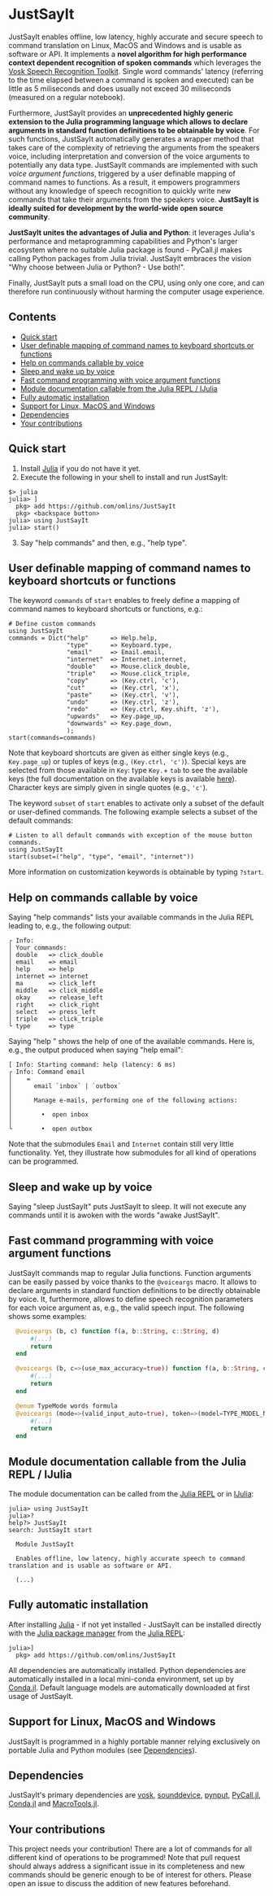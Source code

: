 # JustSayIt

JustSayIt enables offline, low latency, highly accurate and secure speech to command translation on Linux, MacOS and Windows and is usable as software or API. It implements a **novel algorithm for high performance context dependent recognition of spoken commands** which leverages the [Vosk Speech Recognition Toolkit]. Single word commands' latency (referring to the time elapsed between a command is spoken and executed) can be little as 5 miliseconds and does usually not exceed 30 miliseconds (measured on a regular notebook).

Furthermore, JustSayIt provides an **unprecedented highly generic extension to the Julia programming language which allows to declare arguments in standard function definitions to be obtainable by voice**. For such functions, JustSayIt automatically generates a wrapper method that takes care of the complexity of retrieving the arguments from the speakers voice, including interpretation and conversion of the voice arguments to potentially any data type. JustSayIt commands are implemented with such *voice argument functions*, triggered by a user definable mapping of command names to functions. As a result, it empowers programmers without any knowledge of speech recognition to quickly write new commands that take their arguments from the speakers voice. **JustSayIt is ideally suited for development by the world-wide open source community**.

**JustSayIt unites the advantages of Julia and Python**: it leverages Julia's performance and metaprogramming capabilities and Python's larger ecosystem where no suitable Julia package is found - PyCall.jl makes calling Python packages from Julia trivial. JustSayIt embraces the vision "Why choose between Julia or Python? - Use both!".

Finally, JustSayIt puts a small load on the CPU, using only one core, and can therefore run continuously without harming the computer usage experience.

## Contents
* [Quick start](#quick-start)
* [User definable mapping of command names to keyboard shortcuts or functions](#user-definable-mapping-of-command-names-to-keyboard-shortcuts-or-functions)
* [Help on commands callable by voice](#help-on-commands-callable-by-voice)
* [Sleep and wake up by voice](#sleep-and-wake-up-by-voice)
* [Fast command programming with voice argument functions](#fast-command-programming-with-voice-argument-functions)
* [Module documentation callable from the Julia REPL / IJulia](#module-documentation-callable-from-the-julia-repl--ijulia)
* [Fully automatic installation](#fully-automatic-installation)
* [Support for Linux, MacOS and Windows](#support-for-linux-macos-and-windows)
* [Dependencies](#dependencies)
* [Your contributions](#your-contributions)

## Quick start
1. Install [Julia] if you do not have it yet.
2. Execute the following in your shell to install and run JustSayIt:
```julia-repl
$> julia
julia> ]
  pkg> add https://github.com/omlins/JustSayIt
  pkg> <backspace button>
julia> using JustSayIt
julia> start()
```
3. Say "help commands" and then, e.g., "help type".

## User definable mapping of command names to keyboard shortcuts or functions
The keyword `commands` of `start` enables to freely define a mapping of command names to keyboard shortcuts or functions, e.g.:
```julia-repl
# Define custom commands
using JustSayIt
commands = Dict("help"      => Help.help,
                "type"      => Keyboard.type,
                "email"     => Email.email,
                "internet"  => Internet.internet,
                "double"    => Mouse.click_double,
                "triple"    => Mouse.click_triple,
                "copy"      => (Key.ctrl, 'c'),
                "cut"       => (Key.ctrl, 'x'),
                "paste"     => (Key.ctrl, 'v'),
                "undo"      => (Key.ctrl, 'z'),
                "redo"      => (Key.ctrl, Key.shift, 'z'),
                "upwards"   => Key.page_up,
                "downwards" => Key.page_down,
                );
start(commands=commands)
```
Note that keyboard shortcuts are given as either single keys (e.g., `Key.page_up`) or tuples of keys (e.g., `(Key.ctrl, 'c')`). Special keys are selected from those available in `Key`: type `Key.`+ `tab` to see the available keys (the full documentation on the available keys is available [here](https://pynput.readthedocs.io/en/latest/keyboard.html#pynput.keyboard.Key)). Character keys are simply given in single quotes (e.g., `'c'`).

The keyword `subset` of `start` enables to activate only a subset of the default or user-defined commands. The following example selects a subset of the default commands:
```julia-repl
# Listen to all default commands with exception of the mouse button commands.
using JustSayIt
start(subset=("help", "type", "email", "internet"))
```

More information on customization keywords is obtainable by typing `?start`.

## Help on commands callable by voice
Saying "help commands" lists your available commands in the Julia REPL leading to, e.g., the following output:
```julia-repl
┌ Info:
│ Your commands:
│ double   => click_double
│ email    => email
│ help     => help
│ internet => internet
│ ma       => click_left
│ middle   => click_middle
│ okay     => release_left
│ right    => click_right
│ select   => press_left
│ triple   => click_triple
└ type     => type
```
Saying "help <command name>" shows the help of one of the available commands. Here is, e.g., the output produced when saying "help email":
```
[ Info: Starting command: help (latency: 6 ms)
┌ Info: Command email
│    =
│      email `inbox` | `outbox`
│    
│      Manage e-mails, performing one of the following actions:
│    
│        •  open inbox
│    
└        •  open outbox
```
Note that the submodules `Email` and `Internet` contain still very little functionality. Yet, they illustrate how submodules for all kind of operations can be programmed.

## Sleep and wake up by voice
Saying "sleep JustSayIt" puts JustSayIt to sleep. It will not execute any commands until it is awoken with the words "awake JustSayIt".

## Fast command programming with voice argument functions
JustSayIt commands map to regular Julia functions. Function arguments can be easily passed by voice thanks to the `@voiceargs` macro. It allows to declare arguments in standard function definitions to be directly obtainable by voice. It, furthermore, allows to define speech recognition parameters for each voice argument as, e.g., the valid speech input. The following shows some examples:
```julia
  @voiceargs (b, c) function f(a, b::String, c::String, d)
      #(...)
      return
  end
```
```julia
  @voiceargs (b, c=>(use_max_accuracy=true)) function f(a, b::String, c::String, d)
      #(...)
      return
  end
```
```julia
  @enum TypeMode words formula
  @voiceargs (mode=>(valid_input_auto=true), token=>(model=TYPE_MODEL_NAME, use_max_accuracy=true, vararg_timeout=2.0)) function type_tokens(mode::TypeMode, tokens::String...)
      #(...)
      return
  end
```

## Module documentation callable from the Julia REPL / IJulia
The module documentation can be called from the [Julia REPL] or in [IJulia]:
```julia-repl
julia> using JustSayIt
julia>?
help?> JustSayIt
search: JustSayIt start

  Module JustSayIt

  Enables offline, low latency, highly accurate speech to command translation and is usable as software or API.

  (...)
```

## Fully automatic installation
After installing [Julia] - if not yet installed - JustSayIt can be installed directly with the [Julia package manager](https://docs.julialang.org/en/v1/stdlib/Pkg/index.html) from the [Julia REPL]:
```julia-repl
julia>]
  pkg> add https://github.com/omlins/JustSayIt
```
All dependencies are automatically installed. Python dependencies are automatically installed in a local mini-conda environment, set up by [Conda.jl]. Default language models are automatically downloaded at first usage of JustSayIt.

## Support for Linux, MacOS and Windows
JustSayIt is programmed in a highly portable manner relying exclusively on portable Julia and Python modules (see [Dependencies](#dependencies)).

## Dependencies
JustSayIt's primary dependencies are [vosk], [sounddevice], [pynput], [PyCall.jl], [Conda.jl] and [MacroTools.jl].

## Your contributions
This project needs your contribution! There are a lot of commands for all different kind of operations to be programmed! Note that pull request should always address a significant issue in its completeness and new commands should be generic enough to be of interest for others. Please open an issue to discuss the addition of new features beforehand.



[Conda.jl]: https://github.com/JuliaPy/Conda.jl
[IJulia]: https://github.com/JuliaLang/IJulia.jl
[Julia]: https://julialang.org
[Julia REPL]: https://docs.julialang.org/en/v1/stdlib/REPL/
[MacroTools.jl]: https://github.com/FluxML/MacroTools.jl
[PyCall.jl]: https://github.com/JuliaPy/PyCall.jl
[pynput]: https://github.com/moses-palmer/pynput
[sounddevice]: https://github.com/spatialaudio/python-sounddevice
[vosk]: https://github.com/alphacep/vosk-api
[Vosk Speech Recognition Toolkit]: https://alphacephei.com/vosk/
